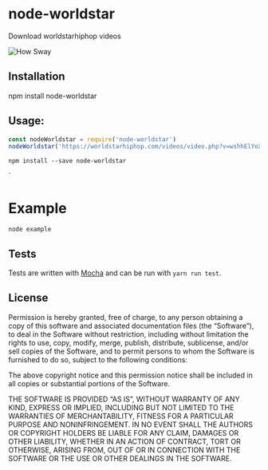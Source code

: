 
# node-worldstar

Download worldstarhiphop videos

![How Sway](https://media.giphy.com/media/hf6rn6G1jFW7u/giphy.gif)

## Installation
npm install node-worldstar

## Usage:

```js
const nodeWorldstar = require('node-worldstar')
nodeWorldstar('https://worldstarhiphop.com/videos/video.php?v=wshhElYoXNmm1rNR0h33')
```

```
npm install --save node-worldstar
```
`

# Example
`node example`

## Tests
Tests are written with [Mocha](http://visionmedia.github.com/mocha/) and can be
run with `yarn run test`.

## License

Permission is hereby granted, free of charge, to any person obtaining a copy of this software and associated documentation files (the “Software”), to deal in the Software without restriction, including without limitation the rights to use, copy, modify, merge, publish, distribute, sublicense, and/or sell copies of the Software, and to permit persons to whom the Software is furnished to do so, subject to the following conditions:

The above copyright notice and this permission notice shall be included in all copies or substantial portions of the Software.

THE SOFTWARE IS PROVIDED “AS IS”, WITHOUT WARRANTY OF ANY KIND, EXPRESS OR IMPLIED, INCLUDING BUT NOT LIMITED TO THE WARRANTIES OF MERCHANTABILITY, FITNESS FOR A PARTICULAR PURPOSE AND NONINFRINGEMENT. IN NO EVENT SHALL THE AUTHORS OR COPYRIGHT HOLDERS BE LIABLE FOR ANY CLAIM, DAMAGES OR OTHER LIABILITY, WHETHER IN AN ACTION OF CONTRACT, TORT OR OTHERWISE, ARISING FROM, OUT OF OR IN CONNECTION WITH THE SOFTWARE OR THE USE OR OTHER DEALINGS IN THE SOFTWARE.
